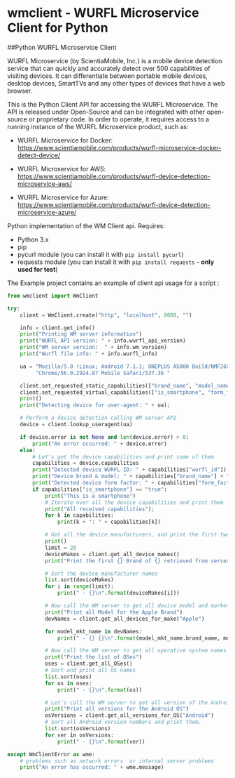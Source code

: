 # wmclient - WURFL Microservice Client for Python

##Python WURFL Microservice Client

WURFL Microservice (by ScientiaMobile, Inc.) is a mobile device detection service that can quickly and accurately detect over 500 capabilities of visiting devices. It can differentiate between portable mobile devices, desktop devices, SmartTVs and any other types of devices that have a web browser.

This is the Python Client API for accessing the WURFL Microservice. The API is released under Open-Source and can be integrated with other open-source or proprietary code. In order to operate, it requires access to a running instance of the WURFL Microservice product, such as:

- WURFL Microservice for Docker: https://www.scientiamobile.com/products/wurfl-microservice-docker-detect-device/

- WURFL Microservice for AWS: https://www.scientiamobile.com/products/wurfl-device-detection-microservice-aws/

- WURFL Microservice for Azure: https://www.scientiamobile.com/products/wurfl-device-detection-microservice-azure/ 

Python implementation of the WM Client api.
Requires:
- Python 3.x
- pip
- pycurl module (you can install it with `pip install pycurl`)
- requests module (you can install it with `pip install requests` - **only used for test**)

The Example project contains an example of client api usage for a script :


```python
from wmclient import WmClient

try:
    client = WmClient.create("http", "localhost", 8080, "")

    info = client.get_info()
    print("Printing WM server information")
    print("WURFL API version: " + info.wurfl_api_version)
    print("WM server version:  " + info.wm_version)
    print("Wurfl file info: " + info.wurfl_info)

    ua = "Mozilla/5.0 (Linux; Android 7.1.1; ONEPLUS A5000 Build/NMF26X) AppleWebKit/537.36 (KHTML, like Gecko) " \
         "Chrome/56.0.2924.87 Mobile Safari/537.36 "

    client.set_requested_static_capabilities(["brand_name", "model_name"])
    client.set_requested_virtual_capabilities(["is_smartphone", "form_factor"])
    print()
    print("Detecting device for user-agent: " + ua);

    # Perform a device detection calling WM server API
    device = client.lookup_useragent(ua)

    if device.error is not None and len(device.error) > 0:
        print("An error occurred: " + device.error)
    else:
        # Let's get the device capabilities and print some of them
        capabilities = device.capabilities
        print("Detected device WURFL ID: " + capabilities["wurfl_id"])
        print("Device brand & model: " + capabilities["brand_name"] + " " + capabilities["model_name"])
        print("Detected device form factor: " + capabilities["form_factor"])
        if capabilities["is_smartphone"] == "true":
            print("This is a smartphone")
            # Iterate over all the device capabilities and print them
            print("All received capabilities");
            for k in capabilities:
                print(k + ": " + capabilities[k])

            # Get all the device manufacturers, and print the first twenty
            print()
            limit = 20
            deviceMakes = client.get_all_device_makes()
            print("Print the first {} Brand of {} retrieved from server\n".format(limit, len(deviceMakes)))

            # Sort the device manufacturer names
            list.sort(deviceMakes)
            for i in range(limit):
                print(" - {}\n".format(deviceMakes[i]))

            # Now call the WM server to get all device model and marketing names produced by Apple
            print("Print all Model for the Apple Brand")
            devNames = client.get_all_devices_for_make("Apple")

            for model_mkt_name in devNames:
                print(" - {} {}\n".format(model_mkt_name.brand_name, model_mkt_name.model_name))

            # Now call the WM server to get all operative system names
            print("Print the list of OSes")
            oses = client.get_all_OSes()
            # Sort and print all OS names
            list.sort(oses)
            for os in oses:
                print(" - {}\n".format(os))

            # Let's call the WM server to get all version of the Android OS
            print("Print all versions for the Android OS")
            osVersions = client.get_all_versions_for_OS("Android")
            # Sort all Android version numbers and print them.
            list.sort(osVersions)
            for ver in osVersions:
                print(" - {}\n".format(ver))

except WmClientError as wme:
    # problems such as network errors  or internal server problems
    print("An error has occurred: " + wme.message)
```
